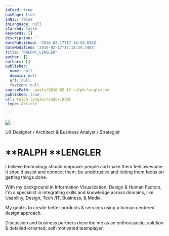 ```yaml
---
inFeed: true
hasPage: true
inNav: false
inLanguage: null
starred: false
keywords: []
description: ''
datePublished: '2016-02-17T17:16:58.698Z'
dateModified: '2016-02-17T17:15:34.340Z'
title: "RALPH\_LENGLER"
author: []
authors: []
publisher:
  name: null
  domain: null
  url: null
  favicon: null
sourcePath: _posts/2016-02-17-ralph-lengler.md
published: true
url: ralph-lengler/index.html
_type: Article

---
```

![](https://the-grid-user-content.s3-us-west-2.amazonaws.com/6199f2f9-aae4-480d-82dd-68f527a022bc.jpg)

UX Designer / Architect & Business Analyst / Strategist

# **RALPH ****LENGLER**

I believe technology should empower people and make them feel awesome. It should assist and connect them, be unobtrusive and letting them focus on getting things done.

With my background in Information Visualization, Design & Human Factors, I'm a specialist in integrating skills and knowledge across domains, like Usability, Design, Tech /IT, Business, & Media.

My goal is to create better products & services using a human centered design approach.

Discussion and business partners describe me as an enthousiastic, solution & detailed-oriented, self-motivated teamplayer.